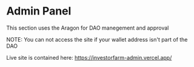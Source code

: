 # Admin Panel 
This section uses the Aragon for DAO manegement and approval 

NOTE: You can not access the site if your wallet address isn't part of the DAO 

Live site is contained here: https://investorfarm-admin.vercel.app/ 